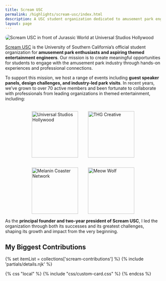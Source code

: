 ```yaml
---
title: Scream USC
permalink: /highlights/scream-usc/index.html
description: A USC student organization dedicated to amusement park engineers and enthusiasts.
layout: page
---
```


<img src="/assets/images/scream-grow.jpg" alt="Scream USC in front of Jurassic World at Universal Studios Hollywood" sizes="(max-width: 615px) 50vw, 100vw" loading="eager" decoding="sync" style="border-radius: 0.5rem">

<a href="https://www.linkedin.com/company/scream-usc" class="underline group"><span class="font-bold text-gray group-hover:text-orange transition-colors duration-200">Scream USC</span></a> is the University of Southern California’s official student organization for <strong>amusement park enthusiasts and aspiring themed entertainment engineers</strong>. Our mission is to create meaningful opportunities for students to engage with the amusement park industry through hands-on experiences and professional connections. 

To support this mission, we host a range of events including <strong>guest speaker panels, design challenges, and industry-led park visits</strong>. In recent years, we’ve grown to over 70 active members and been fortunate to collaborate with professionals from leading organizations in themed entertainment, including:

<div style="display: flex; flex-wrap: wrap; justify-content: center; gap: 2rem; margin-top: 2rem; align-items: center;">
  <img src="/assets/images/logos/ush-logo.jpeg" alt="Universal Studios Hollywood" style="height: 150px; width: auto;">
  <img src="/assets/images/logos/thg-logo.jpeg" alt="THG Creative" style="height: 150px; width: auto;">
  <img src="/assets/images/logos/mcn-logo.jpeg" alt="Melanin Coaster Network" style="height: 150px; width: auto;">
  <img src="/assets/images/logos/meow-wolf-logo.jpeg" alt="Meow Wolf" style="height: 150px; width: auto;">
</div>

As the <strong>principal founder and two-year president of Scream USC</strong>, I led the organization through both its successes and its greatest challenges, shaping its growth and impact from the very beginning.

## My Biggest Contributions

{% set itemList = collections['scream-contributions'] %}
{% include 'partials/details.njk' %}

{% css "local" %}
  {% include "css/custom-card.css" %}
{% endcss %}